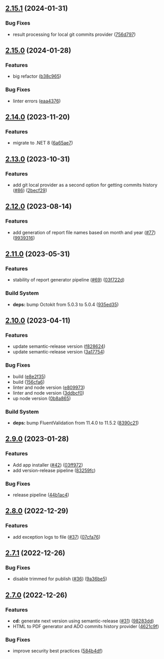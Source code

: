## [2.15.1](https://github.com/EdwOK/kup_report_generator/compare/2.15.0...2.15.1) (2024-01-31)


### Bug Fixes

* result processing for local git commits provider ([756d797](https://github.com/EdwOK/kup_report_generator/commit/756d79771ad4f6b6af04ff70fec8c36f5555047f))

## [2.15.0](https://github.com/EdwOK/kup_report_generator/compare/2.14.0...2.15.0) (2024-01-28)


### Features

* big refactor ([b38c965](https://github.com/EdwOK/kup_report_generator/commit/b38c965036b12d2024cf1c86b31c7ace76057070))


### Bug Fixes

* linter errors ([eaa4376](https://github.com/EdwOK/kup_report_generator/commit/eaa4376db19bdc9748f99ed9bfc55a0c45b4642d))

## [2.14.0](https://github.com/EdwOK/kup_report_generator/compare/2.13.0...2.14.0) (2023-11-20)


### Features

* migrate to .NET 8 ([6a65ae7](https://github.com/EdwOK/kup_report_generator/commit/6a65ae7d5c4e3711fdfc717e9bb16f9172053b69))

## [2.13.0](https://github.com/EdwOK/kup_report_generator/compare/2.12.0...2.13.0) (2023-10-31)


### Features

* add git local provider as a second option for getting commits history ([#86](https://github.com/EdwOK/kup_report_generator/issues/86)) ([2becf29](https://github.com/EdwOK/kup_report_generator/commit/2becf2968f14aa1eb60cb963f8d311a8f5ad7d79))

## [2.12.0](https://github.com/EdwOK/kup_report_generator/compare/2.11.0...2.12.0) (2023-08-14)


### Features

* add generation of report file names based on month and year ([#77](https://github.com/EdwOK/kup_report_generator/issues/77)) ([9939316](https://github.com/EdwOK/kup_report_generator/commit/9939316b5006abce95bafbb2b128c242b04601dc))

## [2.11.0](https://github.com/EdwOK/kup_report_generator/compare/2.10.0...2.11.0) (2023-05-31)


### Features

* stability of report generator pipeline ([#69](https://github.com/EdwOK/kup_report_generator/issues/69)) ([03f722d](https://github.com/EdwOK/kup_report_generator/commit/03f722d6f492e35faa00516141878378a920cfdc))


### Build System

* **deps:** bump Octokit from 5.0.3 to 5.0.4 ([935ed35](https://github.com/EdwOK/kup_report_generator/commit/935ed357bc8322467e9bb2da8369422d5f0bac92))

## [2.10.0](https://github.com/EdwOK/kup_report_generator/compare/2.9.0...2.10.0) (2023-04-11)


### Features

* update semantic-release version ([f828624](https://github.com/EdwOK/kup_report_generator/commit/f828624978993fb630e60f46aefb02e35f2dfe69))
* update semantic-release version ([3a17754](https://github.com/EdwOK/kup_report_generator/commit/3a177542d1aa91f0b45addeaeb144bfd72e4eafb))


### Bug Fixes

* build ([e8e2f35](https://github.com/EdwOK/kup_report_generator/commit/e8e2f35ff81ca543d717d0f480d875ed507c21bd))
* build ([156cfa6](https://github.com/EdwOK/kup_report_generator/commit/156cfa6a2e79c93c80620600e1536f2b9840a20a))
* linter and node version ([e809973](https://github.com/EdwOK/kup_report_generator/commit/e809973f236dd9528b98e5902106502e7c2637b8))
* linter and node version ([3ddbcf0](https://github.com/EdwOK/kup_report_generator/commit/3ddbcf0ab25022a2c534a8c4387751c6e74dcae2))
* up node version ([0b8a865](https://github.com/EdwOK/kup_report_generator/commit/0b8a86580820282d1b3bf0364eaa0fdbe56bf4ba))


### Build System

* **deps:** bump FluentValidation from 11.4.0 to 11.5.2 ([8390c21](https://github.com/EdwOK/kup_report_generator/commit/8390c21c4172a815c06b692958dd7d5a241d7cb4))

## [2.9.0](https://github.com/EdwOK/kup_report_generator/compare/2.8.0...2.9.0) (2023-01-28)


### Features

* Add app installer  ([#42](https://github.com/EdwOK/kup_report_generator/issues/42)) ([03ff972](https://github.com/EdwOK/kup_report_generator/commit/03ff972ccfb949f50d78889721a1e5b91683e961))
* add version-release pipeline ([83259fc](https://github.com/EdwOK/kup_report_generator/commit/83259fc9b3ba6aa13b28e3801e74ecc90595e166))


### Bug Fixes

* release pipeline ([44b1ac4](https://github.com/EdwOK/kup_report_generator/commit/44b1ac43eb887229791aa918d33adcd1b97a4108))

## [2.8.0](https://github.com/EdwOK/kup_report_generator/compare/2.7.1...2.8.0) (2022-12-29)


### Features

* add exception logs to file ([#37](https://github.com/EdwOK/kup_report_generator/issues/37)) ([07cfa76](https://github.com/EdwOK/kup_report_generator/commit/07cfa76e1d6850a91b907ddaf3bd9c188bf3523c))

## [2.7.1](https://github.com/EdwOK/kup_report_generator/compare/2.7.0...2.7.1) (2022-12-26)


### Bug Fixes

* disable trimmed for publish ([#36](https://github.com/EdwOK/kup_report_generator/issues/36)) ([9a36be5](https://github.com/EdwOK/kup_report_generator/commit/9a36be5dfab795361cd9deb9f10981c0ce7c989f))

## [2.7.0](https://github.com/EdwOK/kup_report_generator/compare/2.6.0...2.7.0) (2022-12-26)


### Features

* **cd:** generate next version using semantic-release ([#31](https://github.com/EdwOK/kup_report_generator/issues/31)) ([98283dd](https://github.com/EdwOK/kup_report_generator/commit/98283dd4d35c01d68537d3f33b7ce276ab86b0b6))
* HTML to PDF generator and ADO commits history provider ([4621c9f](https://github.com/EdwOK/kup_report_generator/commit/4621c9f73788468470c5d5fc2d2a8a62a88709c7))


### Bug Fixes

* improve security best practices ([584b4df](https://github.com/EdwOK/kup_report_generator/commit/584b4df591b6ed0de4acdd40389e8f5bd8904556))
